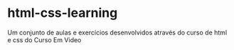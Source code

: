 # html-css-learning
 Um conjunto de aulas e exercícios desenvolvidos através do curso de html e css do Curso Em Video
